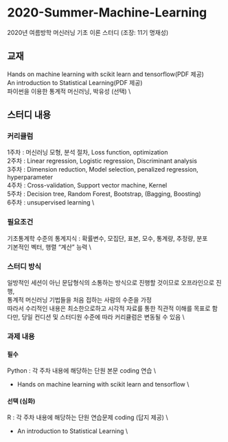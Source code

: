 # 2020-Summer-Machine-Learning
2020년 여름방학 머신러닝 기초 이론 스터디 (조장: 11기 명재성)

## 교재 
Hands on machine learning with scikit learn and tensorflow(PDF 제공) \
An introduction to Statistical Learning(PDF 제공) \
파이썬을 이용한 통계적 머신러닝, 박유성 (선택) \

## 스터디 내용
### 커리큘럼
1주차 : 머신러닝 모형, 분석 절차, Loss function, optimization \
2주차 : Linear regression, Logistic regression, Discriminant analysis \
3주차 : Dimension reduction, Model selection, penalized regression, hyperparameter \
4주차 : Cross-validation, Support vector machine, Kernel \
5주차 : Decision tree, Random Forest, Bootstrap, (Bagging, Boosting) \
6주차 : unsupervised learning \

### 필요조건
기초통계학 수준의 통계지식 : 확률변수, 모집단, 표본, 모수, 통계량, 추정량, 분포 \
기본적인 벡터, 행렬 “계산” 능력 \

### 스터디 방식
일방적인 세션이 아닌 문답형식의 소통하는 방식으로 진행할 것이므로 오프라인으로 진행, \
통계적 머신러닝 기법들을 처음 접하는 사람의 수준을 가정 \
따라서 수리적인 내용은 최소한으로하고 시각적 자료를 통한 직관적 이해를 목표로 함 \
다만, 당일 컨디션 및 스터디원 수준에 따라 커리큘럼은 변동될 수 있음 \

### 과제 내용
#### 필수
Python : 각 주차 내용에 해당하는 단원 본문 coding 연습 \
- Hands on machine learning with scikit learn and tensorflow \
#### 선택 (심화)
R : 각 주차 내용에 해당하는 단원 연습문제 coding (답지 제공) \
- An introduction to Statistical Learning \
